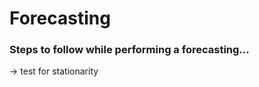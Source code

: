 # Forecasting 
### Steps to follow while performing a forecasting... 
-> test for stationarity











































































 
